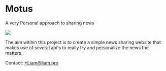 # Motus
 A very Personal approach to sharing news
 
 <img src="https://travis-ci.com/LiamDotPro/Motus.svg?token=ctY9dT3jtHp4H7J27uxy&branch=master"></img>
 
 The aim witihin this project is to create a simple news sharing website that makes use of several api's to really try and personalize
 the news the matters.
 
 Contact:
 +Liam@liam.pro
